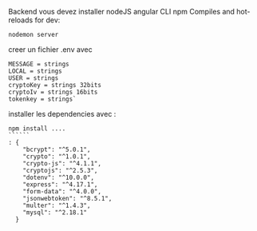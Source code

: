 Backend
vous devez installer
nodeJS
angular CLI
npm
Compiles and hot-reloads for dev:
````
nodemon server
``````
creer un fichier .env
avec
``````
MESSAGE = strings
LOCAL = strings
USER = strings
cryptoKey = strings 32bits
cryptoIv = strings 16bits
tokenkey = strings`
```````
installer les dependencies
avec :
```````
npm install ....
``````
: {
    "bcrypt": "^5.0.1",
    "crypto": "^1.0.1",
    "crypto-js": "^4.1.1",
    "cryptojs": "^2.5.3",
    "dotenv": "^10.0.0",
    "express": "^4.17.1",
    "form-data": "^4.0.0",
    "jsonwebtoken": "^8.5.1",
    "multer": "^1.4.3",
    "mysql": "^2.18.1"
  }